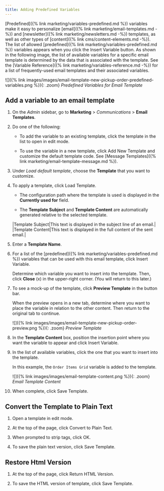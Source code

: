 ```yaml
---
title: Adding Predefined Variables
---
```


[Predefined]({% link marketing/variables-predefined.md %}) variables make it easy to personalize [email]({% link marketing/email-templates.md -%}) and [newsletter]({% link marketing/newsletters.md -%}) templates, as well as other types of [content]({% link cms/content-elements.md -%}). The list of allowed [predefined]({% link marketing/variables-predefined.md %}) variables appears when you click the Insert Variable button. As shown in the following image, the list of available variables for a specific email template is determined by the data that is associated with the template. See the [Variable Reference]({% link marketing/variables-reference.md -%}) for a list of frequently-used email templates and their associated variables.

![]({% link images/images/email-template-new-pickup-order-predefined-variables.png %}){: .zoom}
_Predefined Variables for Email Template_

## Add a variable to an email template

1. On the _Admin_ sidebar, go to **Marketing** > _Communications_ > **Email Templates**.

1. Do one of the following:

    - To add the variable to an existing template, click the template in the list to open in edit mode.

    - To use the variable in a new template, click <span class="btn">Add New Template</span> and customize the default template code. See [Message Templates]({% link marketing/email-template-message.md %}).

1. Under _Load default template_, choose the **Template** that you want to customize.

1. To apply a template, click <span class="btn">Load Template</span>.

   - The configuration path where the template is used is displayed in the **Currently used for** field.

   - The **Template Subject** and **Template Content** are automatically generated relative to the selected template.

   |Template Subject|This text is displayed in the subject line of an email.|
   |Template Content|This text is displayed in the full content of the sent email.|

1. Enter a **Template Name**.

1. For a list of the [predefined]({% link marketing/variables-predefined.md %}) variables that can be used with this email template, click <span class="btn">Insert Variable</span>.

   Determine which variable you want to insert into the template. Then, click **Close** (x) in the upper-right corner. (You will return to this later.)

1. To see a mock-up of the template, click **Preview Template** in the button bar.

   When the preview opens in a new tab, determine where you want to place the variable in relation to the other content. Then return to the original tab to continue.

   ![]({% link images/images/email-template-new-pickup-order-preview.png %}){: .zoom}
   _Preview Template_

1. In the **Template Content** box, position the insertion point where you want the variable to appear and click <span class="btn">Insert Variable</span>.

1. In the list of available variables, click the one that you want to insert into the template.

   In this example, the `Order Items Grid` variable is added to the template.

   ![]({% link images/images/email-template-content.png %}){: .zoom}
   _Email Template Content_

1. When complete, click <span class="btn">Save Template</span>.

## Convert the Template to Plain Text

1. Open a template in edit mode. 

1. At the top of the page, click <span class="btn">Convert to Plain Text</span>. 

1. When prompted to strip tags, click OK.

1. To save the plain text version, click <span class="btn">Save Template</span>.

## Restore Html Version

1. At the top of the page, click <span class="btn">Return HTML Version</span>.  

1. To save the HTML version of template, click <span class="btn">Save Template</span>.